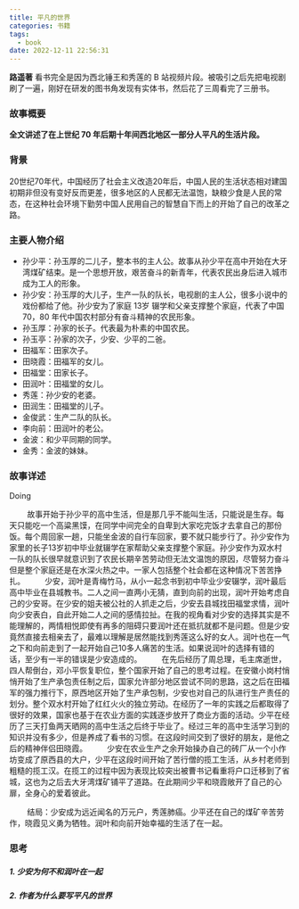 ```yaml
---
title: 平凡的世界
categories: 书籍
tags:
  - book
date: 2022-12-11 22:56:31
---
```


**路遥著**
看书完全是因为西北锤王和秀莲的 B 站视频片段。被吸引之后先把电视剧刷了一遍，刚好在研发的图书角发现有实体书，然后花了三周看完了三册书。

### 故事概要

**全文讲述了在上世纪 70 年后期十年间西北地区一部分人平凡的生活片段。**

### 背景

20世纪70年代，中国经历了社会主义改造20年后，中国人民的生活状态相对建国初期非但没有变好反而更差，很多地区的人民都无法温饱，缺粮少食是人民的常态，在这种社会环境下勤劳中国人民用自己的智慧自下而上的开始了自己的改革之路。

### 主要人物介绍

- 孙少平：孙玉厚的二儿子，整本书的主人公。故事从孙少平在高中开始在大牙湾煤矿结束。是一个思想开放，艰苦奋斗的新青年，代表农民出身后进入城市成为工人的形象。
- 孙少安：孙玉厚的大儿子，生产一队的队长，电视剧的主人公，很多小说中的戏份都给了他。孙少安为了家庭 13岁 辍学和父亲支撑整个家庭，代表了中国 70，80 年代中国农村部分有奋斗精神的农民形象。
- 孙玉厚：孙家的长子。代表最为朴素的中国农民。
- 孙玉亭：孙家的次子，少安、少平的二爸。
- 田福军：田家次子。
- 田晓霞：田福军的女儿。
- 田福堂：田家长子。
- 田润叶：田福堂的女儿。
- 秀莲：孙少安的老婆。
- 田润生：田福堂的儿子。
- 金俊武：生产二队的队长。
- 李向前：田润叶的老公。
- 金波：和少平同期的同学。
- 金秀：金波的妹妹。

### 故事详述
Doing

&emsp; &emsp;故事开始于孙少平的高中生活，但是那几乎不能叫生活，只能说是生存。每天只能吃一个高粱黑馍，在同学中间完全的自卑到大家吃完饭才去拿自己的那份饭。每个周回家一趟，只能坐金波的自行车回家，要不就只能步行了。孙少安作为家里的长子13岁初中毕业就辍学在家帮助父亲支撑整个家庭。孙少安作为双水村一队的队长很早就意识到了农民长期辛苦劳动但无法文温饱的原因，尽管努力奋斗但是整个家庭还是在水深火热之中。一家人包括整个社会都在这种情况下苦苦挣扎。
&emsp; &emsp;少安，润叶是青梅竹马，从小一起念书到初中毕业少安辍学，润叶最后高中毕业在县城教书。二人之间一直两小无猜，直到向前的出现，润叶开始考虑自己的少安哥。在少安的姐夫被公社的人抓走之后，少安去县城找田福堂求情，润叶向少安表白，自此开始二人之间的感情拉扯。在我的视角看对少安的选择其实是不能理解的，两情相悦即使有再多的阻碍只要润叶还在抵抗就都不是问题。但是少安竟然直接去相亲去了，最难以理解是居然能找到秀莲这么好的女人。润叶也在一气之下和向前走到了一起开始自己10多人痛苦的生活。如果说润叶的选择有错的话，至少有一半的错误是少安造成的。
&emsp; &emsp;在先后经历了周总理，毛主席逝世，四人帮倒台，邓小平恢复职位，整个国家开始了自己的思考过程。在安徽小岗村悄悄开始了生产承包责任制之后，国家允许部分地区尝试不同的思路，这之后在田福军的强力推行下，原西地区开始了生产承包制，少安也对自己的队进行生产责任的划分。整个双水村开始了红红火火的独立劳动。在经历了一年的实践之后都取得了很好的效果，国家也基于在农业方面的实践逐步放开了商业方面的活动。少平在经历了三天打鱼两天晒网的高中生活之后终于毕业了。经过三年的高中生活学习到的知识并没有多少，但是养成了看书的习惯。在这段时间交到了很好的朋友，是他之后的精神伴侣田晓霞。
&emsp; &emsp;少安在农业生产之余开始操办自己的砖厂从一个小作坊变成了原西县的大户，少平在这段时间开始了苦行僧的揽工生活，从乡村老师到粗糙的揽工汉。在揽工的过程中因为表现比较突出被曹书记看重将户口迁移到了省城，这也为之后去大牙湾煤矿铺平了道路。在此期间少平和晓霞敞开了自己的心扉，全身心的爱着彼此。

&emsp; &emsp;结局：少安成为远近闻名的万元户，秀莲肺癌。少平还在自己的煤矿辛苦劳作，晓霞见义勇为牺牲。润叶和向前开始幸福的生活了在一起。

### 思考

##### 1. 少安为何不和润叶在一起

##### 2. 作者为什么要写平凡的世界